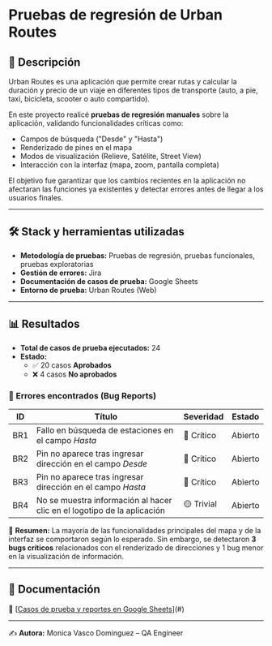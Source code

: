 # Pruebas de regresión de Urban Routes  

## 📌 Descripción  
Urban Routes es una aplicación que permite crear rutas y calcular la duración y precio de un viaje en diferentes tipos de transporte (auto, a pie, taxi, bicicleta, scooter o auto compartido).  

En este proyecto realicé **pruebas de regresión manuales** sobre la aplicación, validando funcionalidades críticas como:  
- Campos de búsqueda ("Desde" y "Hasta")  
- Renderizado de pines en el mapa  
- Modos de visualización (Relieve, Satélite, Street View)  
- Interacción con la interfaz (mapa, zoom, pantalla completa)  

El objetivo fue garantizar que los cambios recientes en la aplicación no afectaran las funciones ya existentes y detectar errores antes de llegar a los usuarios finales.  

---

## 🛠️ Stack y herramientas utilizadas  
- **Metodología de pruebas:** Pruebas de regresión, pruebas funcionales, pruebas exploratorias  
- **Gestión de errores:** Jira  
- **Documentación de casos de prueba:** Google Sheets  
- **Entorno de prueba:** Urban Routes (Web)  

---

## 📊 Resultados  

- **Total de casos de prueba ejecutados:** 24  
- **Estado:**  
  - ✅ 20 casos **Aprobados**  
  - ❌ 4 casos **No aprobados**  

### 🐞 Errores encontrados (Bug Reports)  

| ID   | Título | Severidad | Estado |
|------|---------|-----------|--------|
| BR1  | Fallo en búsqueda de estaciones en el campo *Hasta* | 🔴 Crítico | Abierto |
| BR2  | Pin no aparece tras ingresar dirección en el campo *Desde* | 🔴 Crítico | Abierto |
| BR3  | Pin no aparece tras ingresar dirección en el campo *Hasta* | 🔴 Crítico | Abierto |
| BR4  | No se muestra información al hacer clic en el logotipo de la aplicación | 🟡 Trivial | Abierto |

📌 **Resumen:** La mayoría de las funcionalidades principales del mapa y de la interfaz se comportaron según lo esperado. Sin embargo, se detectaron **3 bugs críticos** relacionados con el renderizado de direcciones y 1 bug menor en la visualización de información.  

---

## 📎 Documentación  
📄 [[Casos de prueba y reportes en Google Sheets](https://docs.google.com/spreadsheets/d/1RFdBOuZ6npiwrX-Y-SOSJYBWljd3I2Ie/edit?usp=sharing&ouid=112657294087284506568&rtpof=true&sd=true)](#)  

---

✍️ **Autora:** Monica Vasco Dominguez – QA Engineer  
